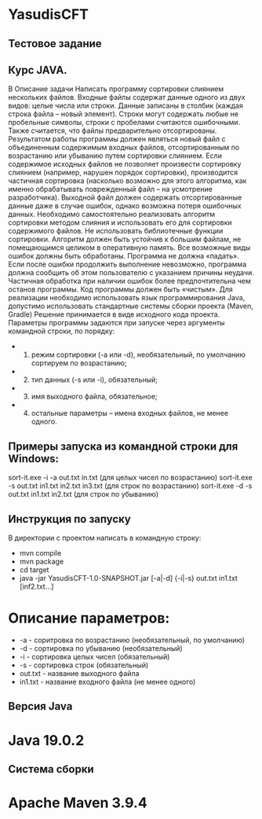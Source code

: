 # YasudisCFT
## Тестовое задание 
## Курс JAVA.
В Описание задачи
Написать программу сортировки слиянием нескольких файлов.
Входные файлы содержат данные одного из двух видов: целые числа или строки. Данные записаны
в столбик (каждая строка файла – новый элемент). Строки могут содержать любые не пробельные
символы, строки с пробелами считаются ошибочными. Также считается, что файлы предварительно
отсортированы.
Результатом работы программы должен являться новый файл с объединенным содержимым
входных файлов, отсортированным по возрастанию или убыванию путем сортировки слиянием.
Если содержимое исходных файлов не позволяет произвести сортировку слиянием (например,
нарушен порядок сортировки), производится частичная сортировка (насколько возможно для этого
алгоритма, как именно обрабатывать поврежденный файл – на усмотрение разработчика).
Выходной файл должен содержать отсортированные данные даже в случае ошибок, однако
возможна потеря ошибочных данных.
Необходимо самостоятельно реализовать алгоритм сортировки методом слияния и использовать
его для сортировки содержимого файлов. Не использовать библиотечные функции сортировки.
Алгоритм должен быть устойчив к большим файлам, не помещающимся целиком в оперативную
память.
Все возможные виды ошибок должны быть обработаны. Программа не должна «падать». Если
после ошибки продолжить выполнение невозможно, программа должна сообщить об этом
пользователю с указанием причины неудачи. Частичная обработка при наличии ошибок более
предпочтительна чем останов программы. Код программы должен быть «чистым».
Для реализации необходимо использовать язык программирования Java, допустимо использовать
стандартные системы сборки проекта (Maven, Gradle)
Решение принимается в виде исходного кода проекта.
Параметры программы задаются при запуске через аргументы командной строки, по порядку:
* 1. режим сортировки (-a или -d), необязательный, по умолчанию сортируем по возрастанию;
* 2. тип данных (-s или -i), обязательный;
* 3. имя выходного файла, обязательное;
* 4. остальные параметры – имена входных файлов, не менее одного.
## Примеры запуска из командной строки для Windows:
sort-it.exe -i -a out.txt in.txt (для целых чисел по возрастанию)
sort-it.exe -s out.txt in1.txt in2.txt in3.txt (для строк по возрастанию)
sort-it.exe -d -s out.txt in1.txt in2.txt (для строк по убыванию)

## Инструкция по запуску
В директории с проектом написать в командную строку:

* mvn compile
* mvn package
* cd target
* java -jar YasudisCFT-1.0-SNAPSHOT.jar [-a|-d] {-i|-s} out.txt in1.txt [inf2.txt...]

# Описание параметров:
* -a - соритровка по возрастанию (необязательный, по умолчанию)
* -d - сортировка по убыванию (необязательный)
* -i - сортировка целых чисел (обязательный)
* -s - сортировка строк (обязательный)
* out.txt - название выходного файла
* in1.txt - название входного файла (не менее одного)

## Версия Java
# Java 19.0.2

## Система сборки
# Apache Maven 3.9.4
